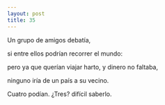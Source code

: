 ```yaml
---
layout: post
title: 35
---
```


Un grupo de amigos debatía,

si entre ellos podrían recorrer el mundo:

pero ya que querían viajar harto, y dinero no faltaba,

ninguno iría de un país a su vecino.

Cuatro podían. ¿Tres? difícil saberlo.
